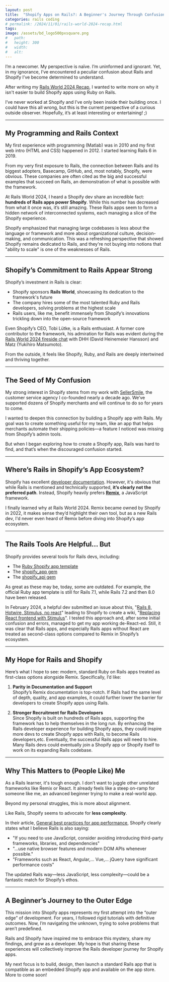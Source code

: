 ```yaml
---
layout: post
title:  "Shopify Apps on Rails?: A Beginner's Journey Through Confusion"
categories: rails coding
# permalink: /2024/11/01/rails-world-2024-recap.html
tags:
image: /assets/bd_logo500pxsquare.png
#   path: 
#   height: 300
#   width: 
#   alt: 
---
```


I’m a newcomer. My perspective is naïve. I’m uninformed and ignorant. Yet, in my ignorance, I’ve encountered a peculiar confusion about Rails and Shopify I’ve become determined to understand. 

After writing my [Rails World 2024 Recap](https://bluedrumlin.com/2024/10/01/rails-world-2024-recap.html), I wanted to write more on why it isn't easier to build Shopify apps using Ruby on Rails.

I’ve never worked at Shopify and I’ve only been inside their building once. I could have this all wrong, but this is the current perspective of a curious outside observer. Hopefully, it’s at least interesting or entertaining! ;)

---

## My Programming and Rails Context

My first experience with programming (Matlab) was in 2010 and my first web intro (HTML and CSS) happened in 2012. I started learning Rails 6 in 2019.

From my very first exposure to Rails, the connection between Rails and its biggest adopters, Basecamp, GitHub, and, most notably, Shopify, were obvious. These companies are often cited as the big and successful examples that succeed on Rails, an demonstration of what is possible with the framework.

At Rails World 2024, I heard a Shopify dev share an incredible fact: **hundreds of Rails apps power Shopify**. While this number has decreased from what it once was, it’s still amazing. These Rails apps seem to form a hidden network of interconnected systems, each managing a slice of the Shopify experience. 

Shopify emphasized that managing large codebases is less about the language or framework and more about organizational culture, decision-making, and communication. This was a refreshing perspective that showed Shopify remains dedicated to Rails, and they're not buying into notions that "ability to scale" is one of the weaknesses of Rails.

---

## Shopify’s Commitment to Rails Appear Strong

Shopify’s investment in Rails is clear:

- Shopify sponsors **Rails World**, showcasing its dedication to the framework's future
- The company hires some of the most talented Ruby and Rails developers, solving problems at the highest scale  
- Rails users, like me, benefit immensely from Shopify’s innovations trickling down into the open-source framework

Even Shopify’s CEO, Tobi Lütke, is a Rails enthusiast. A former core contributor to the framework, his admiration for Rails was evident during the [Rails World 2024 fireside chat](https://www.youtube.com/watch?v=zPBbHu-BKpQ) with DHH (David Heinemeier Hansson) and Matz (Yukihiro Matsumoto).

From the outside, it feels like Shopify, Ruby, and Rails are deeply intertwined and thriving together.

---

## The Seed of My Confusion

My strong interest in Shopify stems from my work with [SellerSmile](https://sellersmile.com), the customer service agency I co-founded nearly a decade ago. We’ve supported dozens of Shopify merchants and will continue to do so for years to come.

I wanted to deepen this connection by building a Shopify app with Rails. My goal was to create something useful for my team, like an app that helps merchants automate their shipping policies—a feature I noticed was missing from Shopify’s admin tools.

But when I began exploring how to create a Shopify app, Rails was hard to find, and that’s when the discouraged confusion started.

---

## Where’s Rails in Shopify’s App Ecosystem?

Shopify has excellent [developer documentation](https://shopify.dev/docs). However, it's obvious that while Rails is mentioned and technically supported, **it’s clearly not the preferred path**. Instead, Shopify heavily prefers **[Remix](https://remix.run/)**, a JavaScript framework.

I finally learned why at Rails World 2024. Remix became owned by Shopify in 2022, it makes sense they’d highlight their own tool, but as a new Rails dev, I'd never even heard of Remix before diving into Shopify’s app ecosystem.

---

## The Rails Tools Are Helpful… But

Shopify provides several tools for Rails devs, including:

- The [Ruby Shopify app template](https://github.com/Shopify/shopify-app-template-ruby)
- The [shopify_app gem](https://github.com/Shopify/shopify_app)
- The [shopify_api gem](https://github.com/Shopify/shopify-api-ruby)

As great as these may be, today, some are outdated. For example, the official Ruby app template is still for Rails 7.1, while Rails 7.2 and then 8.0 have been released. 

In February 2024, a helpful dev submitted an issue about this, "[Rails 8, Hotwire, Stimulus, no react](https://github.com/Shopify/shopify-app-template-ruby/issues/122)" leading to Shopify to create a wiki, "[Replacing React frontend with Stimulus](https://github.com/Shopify/shopify-app-template-ruby/wiki/Replacing-React-frontend-with-Stimulus)". I tested this approach and, after some initial confusion and errors, managed to get my app working de-React-ed. Still, it was clear that Rails apps, and especially Rails apps without React are treated as second-class options compared to Remix in Shopify’s ecosystem.

---

## My Hope for Rails and Shopify

Here’s what I hope to see: modern, standard Ruby on Rails apps treated as first-class options alongside Remix. Specifically, I’d like:

1. **Parity in Documentation and Support**  
   Shopify’s Remix documentation is top-notch. If Rails had the same level of depth, quality, and app examples, it could further lower the barrier for developers to create Shopify apps using Rails.

2. **Stronger Recruitment for Rails Developers**  
   Since Shopify is built on hundreds of Rails apps, supporting the framework has to help themselves in the long run. By enhancing the Rails developer experience for building Shopify apps, they could inspire more devs to create Shopify apps with Rails, to become Rails developers,etc. Eventually, the successful Rails apps will need to hire. Many Rails devs could eventually join a Shopify app or Shopify itself to work on its expanding Rails codebase.

---

## Why This Matters to (People Like) Me

As a Rails learner, it's tough enough. I don’t want to juggle other unrelated frameworks like Remix or React. It already feels like a steep on-ramp for someone like me, an advanced beginner trying to make a real-world app.

Beyond my personal struggles, this is more about alignment. 

Like Rails, Shopify seems to advocate for **less complexity**.

In their article, [General best practices for app performance](https://shopify.dev/docs/apps/build/performance/general-best-practices#reduce-your-dependency-on-external-frameworks-and-libraries), Shopify clearly states what I believe Rails is also saying:   
- "If you need to use JavaScript, consider avoiding introducing third-party frameworks, libraries, and dependencies"
- "...use native browser features and modern DOM APIs whenever possible."
- "Frameworks such as React, Angular,... Vue,... jQuery have significant performance costs" 

The updated Rails way—less JavaScript, less complexity—could be a fantastic match for Shopify’s ethos.

---

## A Beginner’s Journey to the Outer Edge

This mission into Shopify apps represents my first attempt into the “outer edge” of development. For years, I followed rigid tutorials with definitive outcomes. Now, I’m navigating the unknown, trying to solve problems that aren’t predefined. 

Rails and Shopify have inspired me to embrace this mystery, share my findings, and grow as a developer. My hope is that sharing these experiences will collectively improve the Rails developer journey for Shopify apps.

My next focus is to build, design, then launch a standard Rails app that is compatible as an embedded Shopify app and available on the app store. More to come soon!
